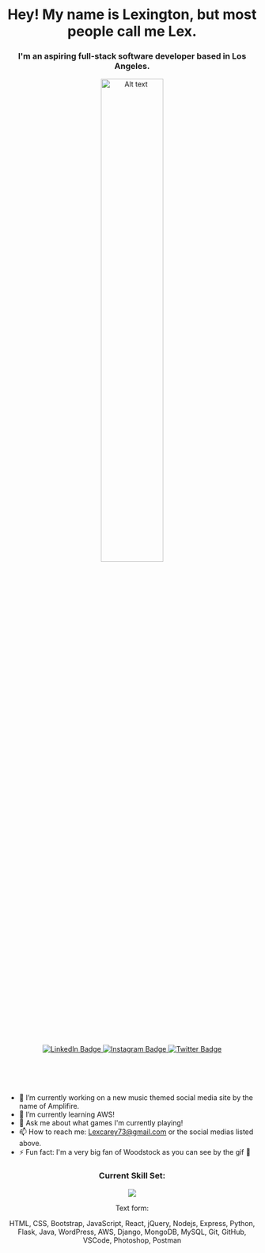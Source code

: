 <h1 align="center">Hey! My name is Lexington, but most people call me Lex.</h1>
<h3 align="center">I'm an aspiring full-stack software developer based in Los Angeles.</h3>
<div align="center" style="width:100%;">
  <img
  src="https://i.giphy.com/media/JcqgN61gtB37jRVy2W/giphy.webp"
  alt="Alt text"
  title="Optional title"
  style="width: 50%;">
</div>
<div align="center" style="margin: 0 0 50px 0">
  <a href="https://www.linkedin.com/in/lexington-carey/">
    <img src="https://img.shields.io/badge/LinkedIn-blue?style=for-the-badge&logo=linkedin&logoColor=white" alt="LinkedIn Badge"/>
  </a>
  <a href="https://www.instagram.com/akuadrowned/">
    <img src="https://img.shields.io/badge/Instagram-E4405F?style=for-the-badge&logo=instagram&logoColor=white" alt="Instagram Badge"/>
  </a>
  <a href="https://twitter.com/AkuaDrowned">
    <img src="https://img.shields.io/badge/Twitter-blue?style=for-the-badge&logo=twitter&logoColor=white" alt="Twitter Badge"/>
  </a>
</div>
<br/>

- 🔭 I’m currently working on a new music themed social media site by the name of Amplifire.
- 🌱 I’m currently learning AWS!
- 💬 Ask me about what games I'm currently playing!
- 📫 How to reach me: Lexcarey73@gmail.com or the social medias listed above.
- ⚡ Fun fact: I'm a very big fan of Woodstock as you can see by the gif 🤣

<h3 align="center">Current Skill Set:</h3>
<p align="center">
    <img src="https://skillicons.dev/icons?i=html,css,bootstrap,js,react,jquery,nodejs,express,py,flask,java,wordpress,aws,django,mongodb,mysql,git,github,vscode,ps,postman&perline=7" />
</p>
<p align="center">Text form:</p>
<p align="center">HTML, CSS, Bootstrap, JavaScript, React, jQuery, Nodejs, Express, Python, Flask, Java, WordPress, AWS, Django, MongoDB, MySQL, Git, GitHub, VSCode, Photoshop, Postman</p>
